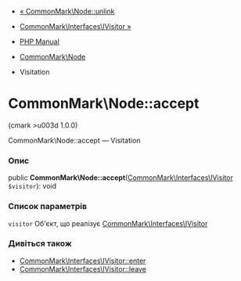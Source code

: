 - [« CommonMark\Node::unlink](commonmark-node.unlink.md)
- [CommonMark\Interfaces\IVisitor »](class.commonmark-interfaces-ivisitor.md)

- [PHP Manual](index.md)
- [CommonMark\Node](class.commonmark-node.md)
- Visitation

# CommonMark\Node::accept

(cmark \>u003d 1.0.0)

CommonMark\Node::accept — Visitation

### Опис

public
**CommonMark\Node::accept**([CommonMark\Interfaces\IVisitor](class.commonmark-interfaces-ivisitor.md)
`$visitor`): void

### Список параметрів

`visitor`
Об'єкт, що реалізує
[CommonMark\Interfaces\IVisitor](class.commonmark-interfaces-ivisitor.md)

### Дивіться також

- [CommonMark\Interfaces\IVisitor::enter](commonmark-interfaces-ivisitor.enter.md)
- [CommonMark\Interfaces\IVisitor::leave](commonmark-interfaces-ivisitor.leave.md)
